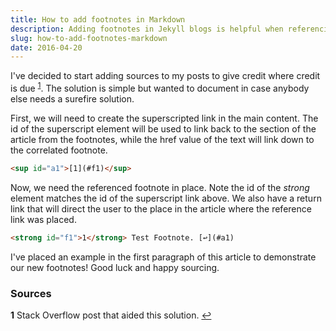 ```yaml
---
title: How to add footnotes in Markdown
description: Adding footnotes in Jekyll blogs is helpful when referencing sources that do not need to be directly within content.
slug: how-to-add-footnotes-markdown
date: 2016-04-20
---
```


I've decided to start adding sources to my posts to give credit where credit is due <sup id="a1">[1](#f1)</sup>. The solution is simple but wanted to document in case anybody else needs a surefire solution.

First, we will need to create the superscripted link in the main content. The id of the superscript element will be used to link back to the section of the article from the footnotes, while the href value of the text will link down to the correlated footnote.

``` html
<sup id="a1">[1](#f1)</sup>
```

Now, we need the referenced footnote in place. Note the id of the *strong* element matches the id of the superscript link above. We also have a return link that will direct the user to the place in the article where the reference link was placed.

``` html
<strong id="f1">1</strong> Test Footnote. [↩](#a1)
```

I've placed an example in the first paragraph of this article to demonstrate our new footnotes! Good luck and happy sourcing.








### Sources
<strong id="f1">1</strong> Stack Overflow post that aided this solution. [↩](#a1)
